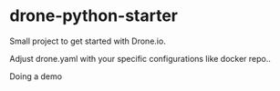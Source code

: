 # drone-python-starter
Small project to get started with Drone.io.

Adjust drone.yaml with your specific configurations like docker repo..

Doing a demo
